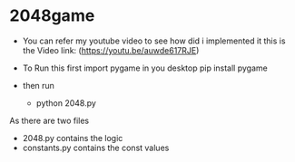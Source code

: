 # 2048game
* You can refer my youtube video to see how did i implemented it 
this is the Video link: (https://youtu.be/auwde617RJE)

* To Run this first import pygame in you desktop
   pip install pygame
   
 * then run 
    * python 2048.py

As there are two files 
 * 2048.py contains the logic
 * constants.py contains the const values 

